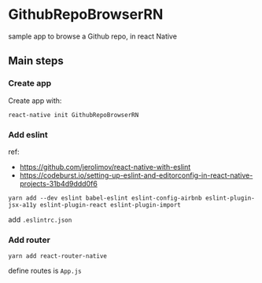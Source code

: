 # GithubRepoBrowserRN
sample app to browse a Github repo, in react Native

## Main steps

### Create app

Create app with:

```
react-native init GithubRepoBrowserRN
```

### Add eslint

ref:
* https://github.com/jerolimov/react-native-with-eslint
* https://codeburst.io/setting-up-eslint-and-editorconfig-in-react-native-projects-31b4d9ddd0f6

```
yarn add --dev eslint babel-eslint eslint-config-airbnb eslint-plugin-jsx-a11y eslint-plugin-react eslint-plugin-import
```


add `.eslintrc.json`


### Add router

```
yarn add react-router-native
```

define routes is `App.js`

